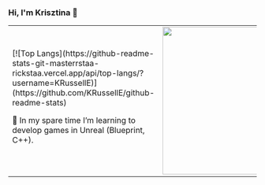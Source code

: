 ### Hi, I'm Krisztina 👋


<table>
  <td style="border: none">
  [![Top Langs](https://github-readme-stats-git-masterrstaa-rickstaa.vercel.app/api/top-langs/?username=KRussellE)](https://github.com/KRussellE/github-readme-stats)
    
  </details>
    
   🌱 In my spare time I’m learning to develop games in Unreal (Blueprint, C++).
</td>
<td style="border: none">
  <div id="header" align="right">
    <img src="https://user-images.githubusercontent.com/82880530/216677082-83024438-194c-4567-bd71-86839d59232f.png" {width=30px height=300px}/>

</table>



